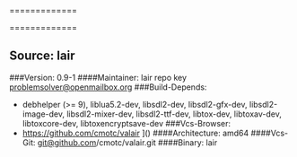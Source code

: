  
============= 

 
============= 

Source: lair 
------------- 

###Version: 0.9-1
####Maintainer: lair repo key <problemsolver@openmailbox.org>
###Build-Depends:
  * debhelper (>= 9), liblua5.2-dev, libsdl2-dev, libsdl2-gfx-dev, libsdl2-image-dev, libsdl2-mixer-dev, libsdl2-ttf-dev, libtox-dev, libtoxav-dev, libtoxcore-dev, libtoxencryptsave-dev
###Vcs-Browser:
  * https://github.com/cmotc/valair
]()
####Architecture: amd64
####Vcs-Git: git@github.com/cmotc/valair.git
####Binary: lair
